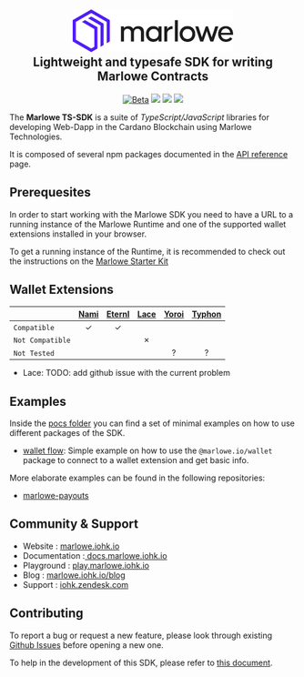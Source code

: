 <h2 align="center">
  <a href="" target="blank_">
    <img src="./doc/image/logo.svg" alt="Logo" height="75">
  </a>
  <br>
  Lightweight and typesafe SDK for writing Marlowe Contracts
</h2>

<div align="center">
  <a href=""><img src="https://img.shields.io/badge/stability-beta-33bbff.svg" alt="Beta"></a>
  <a href="./LICENSE"><img src="https://img.shields.io/badge/License-Apache_2.0-blue.svg"></a>
  <a href="https://discord.com/invite/cmveaxuzBn"><img src="https://img.shields.io/discord/826816523368005654?label=Chat%20on%20Discord"></a>
  <a href="https://iohk.zendesk.com/hc/en-us/requests/new"><img src="https://img.shields.io/badge/Support-orange"></a>
</div>

The **Marlowe TS-SDK** is a suite of _TypeScript/JavaScript_ libraries for developing Web-Dapp in the Cardano Blockchain using Marlowe Technologies.

It is composed of several npm packages documented in the [API reference](https://input-output-hk.github.io/marlowe-ts-sdk/) page.

## Prerequesites

In order to start working with the Marlowe SDK you need to have a URL to a running instance of the Marlowe Runtime and one of the supported wallet extensions installed in your browser.

To get a running instance of the Runtime, it is recommended to check out the instructions on the [Marlowe Starter Kit](https://github.com/input-output-hk/marlowe-starter-kit)

## Wallet Extensions

|                  | [Nami](https://namiwallet.io/) | [Eternl](https://eternl.io/) | [Lace](https://www.lace.io/) | [Yoroi](https://yoroi-wallet.com/#/) | [Typhon](https://typhonwallet.io/#/) |
|------------------|:----:|:------:|:----:|:-----:|:-----:|
| `Compatible`     |✓     |✓       |      |      |       | 
| `Not Compatible` |      |        |✗     |      |       |
| `Not Tested`     |      |        |      |?     |?     |


- Lace: TODO: add github issue with the current problem

## Examples

Inside the [pocs folder](./pocs/Readme.md) you can find a set of minimal examples on how to use different packages of the SDK.

- [wallet flow](./pocs/wallet-flow.html): Simple example on how to use the `@marlowe.io/wallet` package to connect to a wallet extension and get basic info.

More elaborate examples can be found in the following repositories:

- [marlowe-payouts](https://github.com/input-output-hk/marlowe-payouts)

## Community & Support

- Website : <a href="https://marlowe.iohk.io" > marlowe.iohk.io </a>
- Documentation :<a href="https://docs.marlowe.iohk.io" > docs.marlowe.iohk.io </a>
- Playground : <a href="https://play.marlowe.iohk.io" > play.marlowe.iohk.io </a>
- Blog : <a href="https://marlowe.iohk.io/blog" > marlowe.iohk.io/blog </a>
- Support : <a href="https://iohk.zendesk.com/hc/en-us/requests/new" > iohk.zendesk.com </a>

## Contributing

To report a bug or request a new feature, please look through existing [Github Issues](https://github.com/input-output-hk/marlowe-ts-sdk/issues) before opening a new one.

To help in the development of this SDK, please refer to [this document](./doc/howToDevelop.md).
